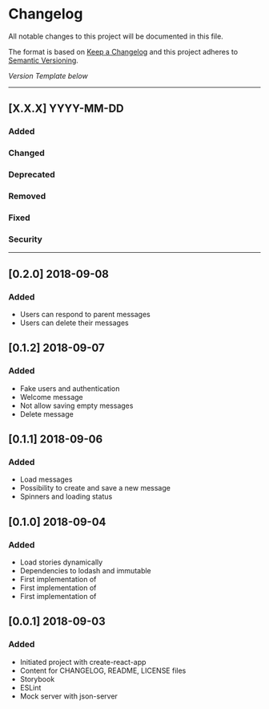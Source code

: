 # Changelog
All notable changes to this project will be documented in this file.

The format is based on [Keep a Changelog](http://keepachangelog.com/)
and this project adheres to [Semantic Versioning](http://semver.org/).

*Version Template below*

---
## [X.X.X] YYYY-MM-DD

### Added
### Changed
### Deprecated
### Removed
### Fixed
### Security
---

## [0.2.0] 2018-09-08

### Added
- Users can respond to parent messages
- Users can delete their messages

## [0.1.2] 2018-09-07

### Added
- Fake users and authentication
- Welcome message
- Not allow saving empty messages
- Delete message

## [0.1.1] 2018-09-06

### Added
- Load messages
- Possibility to create and save a new message
- Spinners and loading status

## [0.1.0] 2018-09-04

### Added
- Load stories dynamically
- Dependencies to lodash and immutable
- First implementation of <Message />
- First implementation of <Thread />
- First implementation of <Board />

## [0.0.1] 2018-09-03

### Added
- Initiated project with create-react-app
- Content for CHANGELOG, README, LICENSE files
- Storybook
- ESLint
- Mock server with json-server
